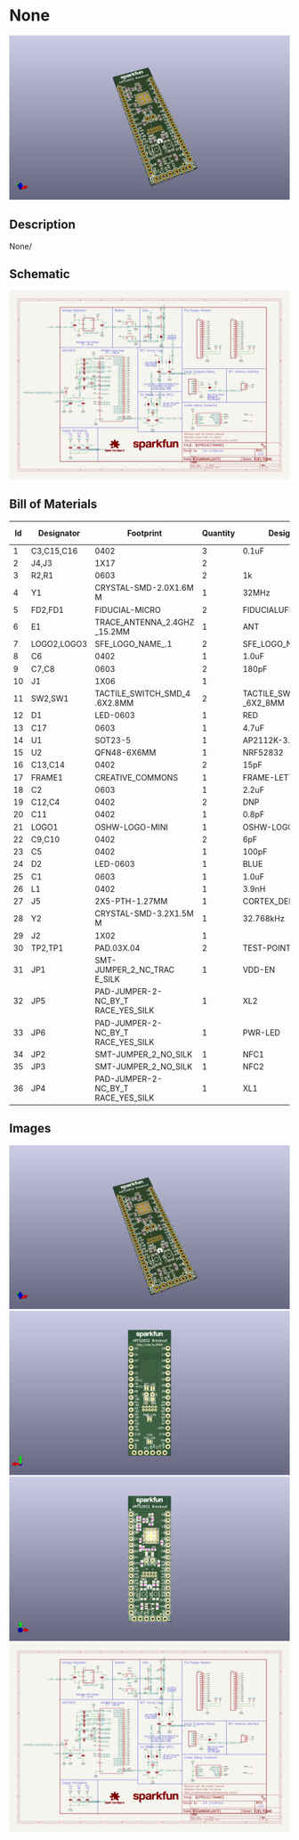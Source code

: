 # None
![None](version_current/working/working_3d.png)
## Description
None/
## Schematic
![None](version_current/working/working_schematic.png)
## Bill of Materials
| Id | Designator | Footprint | Quantity | Designation | Supplier and ref |  |
| --- | --- | --- | --- | --- | --- | --- |
| 1 | C3,C15,C16 | 0402 | 3 | 0.1uF |  |  |
| 2 | J4,J3 | 1X17 | 2 |  |  |  |
| 3 | R2,R1 | 0603 | 2 | 1k |  |  |
| 4 | Y1 | CRYSTAL-SMD-2.0X1.6M<br>M | 1 | 32MHz |  |  |
| 5 | FD2,FD1 | FIDUCIAL-MICRO | 2 | FIDUCIALUFIDUCIAL |  |  |
| 6 | E1 | TRACE_ANTENNA_2.4GHZ<br>_15.2MM | 1 | ANT |  |  |
| 7 | LOGO2,LOGO3 | SFE_LOGO_NAME_.1 | 2 | SFE_LOGO_NAME.1_INCH |  |  |
| 8 | C6 | 0402 | 1 | 1.0uF |  |  |
| 9 | C7,C8 | 0603 | 2 | 180pF |  |  |
| 10 | J1 | 1X06 | 1 |  |  |  |
| 11 | SW2,SW1 | TACTILE_SWITCH_SMD_4<br>.6X2.8MM | 2 | TACTILE_SWITCH_SMD_4<br>_6X2_8MM |  |  |
| 12 | D1 | LED-0603 | 1 | RED |  |  |
| 13 | C17 | 0603 | 1 | 4.7uF |  |  |
| 14 | U1 | SOT23-5 | 1 | AP2112K-3.3V |  |  |
| 15 | U2 | QFN48-6X6MM | 1 | NRF52832 |  |  |
| 16 | C13,C14 | 0402 | 2 | 15pF |  |  |
| 17 | FRAME1 | CREATIVE_COMMONS | 1 | FRAME-LETTER |  |  |
| 18 | C2 | 0603 | 1 | 2.2uF |  |  |
| 19 | C12,C4 | 0402 | 2 | DNP |  |  |
| 20 | C11 | 0402 | 1 | 0.8pF |  |  |
| 21 | LOGO1 | OSHW-LOGO-MINI | 1 | OSHW-LOGOMINI |  |  |
| 22 | C9,C10 | 0402 | 2 | 6pF |  |  |
| 23 | C5 | 0402 | 1 | 100pF |  |  |
| 24 | D2 | LED-0603 | 1 | BLUE |  |  |
| 25 | C1 | 0603 | 1 | 1.0uF |  |  |
| 26 | L1 | 0402 | 1 | 3.9nH |  |  |
| 27 | J5 | 2X5-PTH-1.27MM | 1 | CORTEX_DEBUGPTH |  |  |
| 28 | Y2 | CRYSTAL-SMD-3.2X1.5M<br>M | 1 | 32.768kHz |  |  |
| 29 | J2 | 1X02 | 1 |  |  |  |
| 30 | TP2,TP1 | PAD.03X.04 | 2 | TEST-POINT3X4 |  |  |
| 31 | JP1 | SMT-JUMPER_2_NC_TRAC<br>E_SILK | 1 | VDD-EN |  |  |
| 32 | JP5 | PAD-JUMPER-2-NC_BY_T<br>RACE_YES_SILK | 1 | XL2 |  |  |
| 33 | JP6 | PAD-JUMPER-2-NC_BY_T<br>RACE_YES_SILK | 1 | PWR-LED |  |  |
| 34 | JP2 | SMT-JUMPER_2_NO_SILK | 1 | NFC1 |  |  |
| 35 | JP3 | SMT-JUMPER_2_NO_SILK | 1 | NFC2 |  |  |
| 36 | JP4 | PAD-JUMPER-2-NC_BY_T<br>RACE_YES_SILK | 1 | XL1 |  |  |

## Images
![version_current/working/working_3d.png](version_current/working/working_3d.png)
![version_current/working/working_3d_back.png](version_current/working/working_3d_back.png)
![version_current/working/working_3d_front.png](version_current/working/working_3d_front.png)
![version_current/working/working_schematic.png](version_current/working/working_schematic.png)
